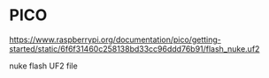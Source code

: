 # PICO

https://www.raspberrypi.org/documentation/pico/getting-started/static/6f6f31460c258138bd33cc96ddd76b91/flash_nuke.uf2

nuke flash UF2 file